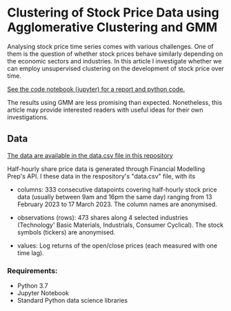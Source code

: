 # Clustering of Stock Price Data using Agglomerative Clustering and GMM

Analysing stock price time series comes with various challenges. One of them is the question of whether stock prices behave similarly depending on the economic sectors and industries.
In this article I investigate whether we can employ unsupervised clustering on the development of stock price over time.

[See the code notebook (jupyter) for a report and python code.](https://github.com/sachaschwab/Trade-Data-Clustering/blob/main/code.ipynb)

The results using GMM are less promising than expected. Nonetheless, this article may provide interested readers with useful ideas for their own investigations.

## Data 

[The data are available in the data.csv file in this repository](https://github.com/sachaschwab/Trade-Data-Clustering/blob/main/data.csv)

Half-hourly share price data is generated through Financial Modelling Prep's API. I these data in the respository's "data.csv" file, with its

- columns: 333 consecutive datapoints covering half-hourly stock price data (usually between 9am and 16pm the same day) ranging from 13 February 2023 to 17 March 2023. The column names are anonymised.

- observations (rows): 473 shares along 4 selected industries (Technology' Basic Materials, Industrials, Consumer Cyclical). The stock symbols (tickers) are anonymised.

- values: Log returns of the open/close prices (each measured with one time lag).

### Requirements:
- Python 3.7
- Jupyter Notebook
- Standard Python data science libraries